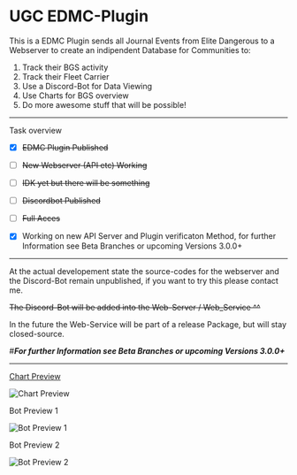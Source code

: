 # UGC EDMC-Plugin

This is a EDMC Plugin sends all Journal Events from Elite Dangerous to a Webserver to create an indipendent Database for Communities to:
1. Track their BGS activity
2. Track their Fleet Carrier
3. Use a Discord-Bot for Data Viewing
4. Use Charts for BGS overview
5. Do more awesome stuff that will be possible!

----------------------------------------------------------------------------------------------------------------------------
Task overview
  - [x] ~~EDMC Plugin Published~~
  - [ ] ~~New Webserver (API etc) Working~~
  - [ ] ~~IDK yet but there will be something~~
  - [ ] ~~Discordbot Published~~
  - [ ] ~~Full Acces~~

- [x] Working on new API Server and Plugin verificaton Method, for further Information see Beta Branches or upcoming Versions 3.0.0+ 

----------------------------------------------------------------------------------------------------------------------------

At the actual developement state the source-codes for the webserver and the Discord-Bot remain unpublished,
if you want to try this please contact me.

~~The  Discord-Bot will be added into the Web-Server / Web_Service ^^~~

In the future the Web-Service will be part of a release Package, but will stay closed-source.

#***For further Information see Beta Branches or upcoming Versions 3.0.0+***

----------------------------------------------------------------------------------------------------------------------------

[Chart Preview](https://asrothear.de/ugc/mega.php)

![Chart Preview](https://i.ibb.co/nmpbndd/chart.png)




Bot Preview 1

![Bot Preview 1](https://i.ibb.co/S6LNG5b/bot-p1.png)




Bot Preview 2

![Bot Preview 2](https://i.ibb.co/GRb6qvQ/bot-p2.png)
